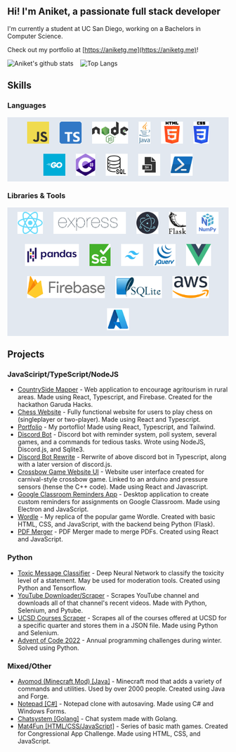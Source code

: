 ## Hi! I'm Aniket, a passionate full stack developer

I'm currently a student at UC San Diego, working on a Bachelors in Computer Science.

Check out my portfolio at [https://aniketg.me](https://aniketg.me)!

![Aniket's github stats](https://github-readme-stats-newracket.vercel.app/api?username=newracket&count_private=true&show_icons=true&theme=dracula)&nbsp;&nbsp;&nbsp;&nbsp;![Top Langs](https://github-readme-stats-newracket.vercel.app/api/top-langs/?username=newracket&langs_count=8&layout=compact&theme=dracula&hide=jupyter%20notebook,purebasic&exclude_repo=discord.js,discord-akairo,github-readme-stats)

## Skills

### Languages

<div align="center" style="background-color: rgb(226, 232, 240)">  
<img style="margin: 10px" src="./images/javascript.png" alt="Javascript" height="50" />  
<img style="margin: 10px" src="./images/typescript.png" alt="Typescript" height="50" />  
<img style="margin: 5px; padding: 5px; background: rgb(226, 232, 240)" src="./images/nodejs.png" alt="NodeJS" height="50" />  
<img style="margin: 10px" src="./images/java.png" alt="Java" height="50" />  
<img style="margin: 10px" src="./images/html5.png" alt="HTML5" height="50" />  
<img style="margin: 10px" src="./images/css3.png" alt="CSS3" height="50" />  
<img style="margin: 10px" src="./images/go.png" alt="Golang" height="50" />  
<img style="margin: 10px" src="./images/csharp.png" alt="Csharp" height="50" />  
<img style="margin: 10px; background: rgb(226, 232, 240)" src="./images/sql.png" alt="Sql" height="50" />  
<img style="margin: 10px; background: rgb(226, 232, 240)" src="./images/bash.png" alt="Bash" height="50" />  
<img style="margin: 10px" src="./images/powershell.png" alt="Powershell" height="50" />  
</div>

### Libraries & Tools

<div align="center" style="background-color: rgb(226, 232, 240)">  
<img style="margin: 10px" src="./images/react.png" alt="React" height="50" />  
<img style="margin: 10px" src="./images/express.png" alt="Express" height="50" />  
<img style="margin: 10px" src="./images/electron.png" alt="Electron" height="50" />  
<img style="margin: 10px" src="./images/flask.png" alt="Flask" height="50" />  
<img style="margin: 10px" src="./images/numpy.png" alt="Numpy" height="50" />  
<img style="margin: 10px" src="./images/pandas.png" alt="Pandas" height="50" />  
<img style="margin: 10px" src="./images/selenium.png" alt="Selenium" height="50" />  
<img style="margin: 10px" src="./images/tailwind.png" alt="Tailwind" height="50" />  
<img style="margin: 10px" src="./images/jquery.png" alt="JQuery" height="50" />  
<img style="margin: 10px" src="./images/vue.png" alt="Vue" height="50" />  
<img style="margin: 10px" src="./images/firebase.png" alt="Firebase" height="50" />  
<img style="margin: 10px" src="./images/sqlite3.png" alt="Sqlite3" height="50" />  
<img style="margin: 10px" src="./images/aws.png" alt="AWS" height="50" /> 
<img style="margin: 10px" src="./images/azure.png" alt="Azure" height="50" />  
</div>

## Projects

### JavaSciript/TypeScript/NodeJS

- [CountrySide Mapper](https://github.com/newracket/Countryside-Mapper) - Web application to encourage agritourism in rural areas. Made using React, Typescript, and Firebase. Created for the hackathon Garuda Hacks.
- [Chess Website](https://github.com/newracket/Chess-Website) - Fully functional website for users to play chess on (singleplayer or two-player). Made using React and Typescript.
- [Portfolio](https://github.com/newracket/Portfolio) - My portoflio! Made using React, Typescript, and Tailwind.
- [Discord Bot](https://github.com/newracket/Discord-Server-Utilities) - Discord bot with reminder system, poll system, several games, and a commands for tedious tasks. Wrote using NodeJS, Discord.js, and Sqlite3.
- [Discord Bot Rewrite](https://github.com/newracket/Discord-Server-Utilities-Typescript) - Rerwrite of above discord bot in Typescript, along with a later version of discord.js.
- [Crossbow Game Website UI](https://github.com/newracket/IEEE-W23-QP) - Website user interface created for carnival-style crossbow game. Linked to an arduino and pressure sensors (hense the C++ code). Made using React and Javascript.
- [Google Classroom Reminders App](https://github.com/newracket/Google-Classroom-Reminders-App) - Desktop application to create custom reminders for assignments on Google Classroom. Made using Electron and JavaScript.
- [Wordle](https://github.com/newracket/Wordle) - My replica of the popular game Wordle. Created with basic HTML, CSS, and JavaScript, with the backend being Python (Flask).
- [PDF Merger](https://github.com/newracket/pdf-editor) - PDF Merger made to merge PDFs. Created using React and JavaScript.

### Python

- [Toxic Message Classifier](https://github.com/newracket/toxic-message-classifier) - Deep Neural Network to classify the toxicity level of a statement. May be used for moderation tools. Created using Python and Tensorflow.
- [YouTube Downloader/Scraper](https://github.com/newracket/youtube-downloader) - Scrapes YouTube channel and downloads all of that channel's recent videos. Made with Python, Selenium, and Pytube.
- [UCSD Courses Scraper](https://github.com/newracket/Classes_Scraper) - Scrapes all of the courses offered at UCSD for a specific quarter and stores them in a JSON file. Made using Python and Selenium.
- [Advent of Code 2022](https://github.com/newracket/AdventOfCode2022) - Annual programming challenges during winter. Solved using Python.

### Mixed/Other

- [Avomod (Minecraft Mod) [Java]](https://github.com/newracket/avomod) - Minecraft mod that adds a variety of commands and utilities. Used by over 2000 people. Created using Java and Forge.
- [Notepad [C#]](https://github.com/newracket/notepad-csharp) - Notepad clone with autosaving. Made using C# and Windows Forms.
- [Chatsystem [Golang]](https://github.com/newracket/Golang-Chat-System) - Chat system made with Golang.
- [Mat4Fun [HTML/CSS/JavaScript]](https://github.com/newracket/math4fun) - Series of basic math games. Created for Congressional App Challenge. Made using HTML, CSS, and JavaScript.
